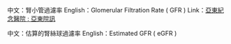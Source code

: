 中文：腎小管過濾率
English：Glomerular Filtration Rate ( GFR )
Link：[亞東紀念醫院 : 亞東院訊](https://www.femh.org.tw/magazine/viewmag?ID=9611)

中文：估算的腎絲球過濾率
English：Estimated GFR ( eGFR )